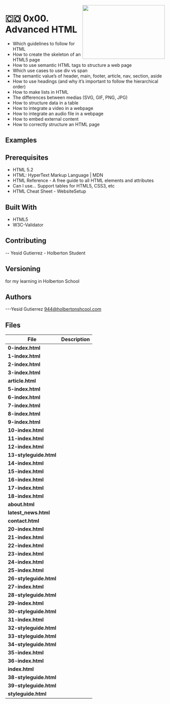 <p>
<img width="260" height="170" src="https://davidjohncoleman.com/wp-djc/wp-content/uploads/2017/06/HBTN-Borderless-CMYK-Logo-Vertical-Color-Black@1200ppi-300x236.png" align="right" >
</p>





# :colombia: 0x00. Advanced HTML                                                              
- Which guidelines to follow for HTML
- How to create the skeleton of an HTML5 page
- How to use semantic HTML tags to structure a web page
- Which use cases to use div vs span
- The semantic value’s of header, main, footer, article, nav, section, aside
- How to use headings (and why it’s important to follow the hierarchical order)
- How to make lists in HTML
- The differences between medias (SVG, GIF, PNG, JPG)
- How to structure data in a table
- How to integrate a video in a webpage
- How to integrate an audio file in a webpage
- How to embed external content
- How to correctly structure an HTML page
## Examples
## Prerequisites
- HTML 5.2
- HTML: HyperText Markup Language | MDN
- HTML Reference - A free guide to all HTML elements and attributes
- Can I use… Support tables for HTML5, CSS3, etc
- HTML Cheat Sheet - WebsiteSetup
## Built With
- HTML5
- W3C-Validator
## Contributing
-- Yesid Gutierrez - Holberton Student                                          
## Versioning
for my learning in Holberton School
## Authors
---Yesid Gutierrez  944@holbertonshcool.com                                    
                                                                               
## Files

|             File               |             Description                  |
|--------------------------------| ---------------------------------------- |
|**0-index.html**| |
|**1-index.html**| |
|**2-index.html**| |
|**3-index.html**| |
|**article.html**| |
|**5-index.html**| |
|**6-index.html**| |
|**7-index.html**| |
|**8-index.html**| |
|**9-index.html**| |
|**10-index.html**| |
|**11-index.html**| |
|**12-index.html**| |
|**13-styleguide.html**| |
|**14-index.html**| |
|**15-index.html**| |
|**16-index.html**| |
|**17-index.html**| |
|**18-index.html**| |
|**about.html**| |
|**latest_news.html**| |
|**contact.html**| |
|**20-index.html**| |
|**21-index.html**| |
|**22-index.html**| |
|**23-index.html**| |
|**24-index.html**| |
|**25-index.html**| |
|**26-styleguide.html**| |
|**27-index.html**| |
|**28-styleguide.html**| |
|**29-index.html**| |
|**30-styleguide.html**| |
|**31-index.html**| |
|**32-styleguide.html**| |
|**33-styleguide.html**| |
|**34-styleguide.html**| |
|**35-index.html**| |
|**36-index.html**| |
|**index.html**| |
|**38-styleguide.html**| |
|**39-styleguide.html**| |
|**styleguide.html**| |

